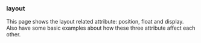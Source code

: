### layout
This page shows the layout related attribute: position, float and display.  
Also have some basic examples about how these three attribute affect each other.   